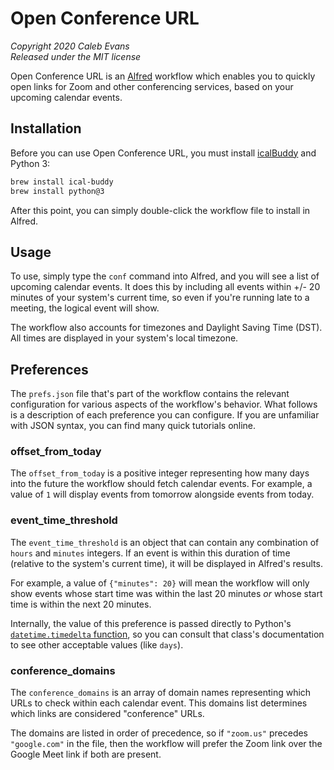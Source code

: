 # Open Conference URL

*Copyright 2020 Caleb Evans*  
*Released under the MIT license*

Open Conference URL is an [Alfred][alfred] workflow which enables you to quickly
open links for Zoom and other conferencing services, based on your upcoming
calendar events.

[alfred]: https://www.alfredapp.com/

## Installation

Before you can use Open Conference URL, you must install [icalBuddy][icalBuddy] and Python 3:

```sh
brew install ical-buddy
brew install python@3
```

After this point, you can simply double-click the workflow file to install in
Alfred.

[icalBuddy]: https://formulae.brew.sh/formula/ical-buddy

## Usage

To use, simply type the `conf` command into Alfred, and you will see a list of
upcoming calendar events. It does this by including all events within +/- 20
minutes of your system's current time, so even if you're running late to a
meeting, the logical event will show.

The workflow also accounts for timezones and Daylight Saving Time (DST). All
times are displayed in your system's local timezone.

## Preferences

The `prefs.json` file that's part of the workflow contains the relevant
configuration for various aspects of the workflow's behavior. What follows is a
description of each preference you can configure. If you are unfamiliar with
JSON syntax, you can find many quick tutorials online.

### offset_from_today

The `offset_from_today` is a positive integer representing how many days into
the future the workflow should fetch calendar events. For example, a value of
`1` will display events from tomorrow alongside events from today.

### event_time_threshold

The `event_time_threshold` is an object that can contain any combination of
`hours` and `minutes` integers. If an event is within this duration of time
(relative to the system's current time), it will be displayed in Alfred's
results.

For example, a value of `{"minutes": 20}` will mean the workflow will only show
events whose start time was within the last 20 minutes *or* whose start time is
within the next 20 minutes.

Internally, the value of this preference is passed directly to Python's
[`datetime.timedelta` function][docs], so you can consult that class's
documentation to see other acceptable values (like `days`).

[docs]: https://docs.python.org/3/library/datetime.html#datetime.timedelta

### conference_domains

The `conference_domains` is an array of domain names representing which URLs to
check within each calendar event. This domains list determines which links are
considered "conference" URLs.

The domains are listed in order of precedence, so if `"zoom.us"` precedes
`"google.com"` in the file, then the workflow will prefer the Zoom link over the
Google Meet link if both are present.
